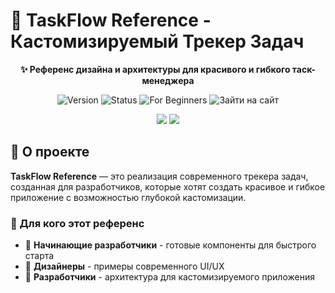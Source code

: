 # 🎨 TaskFlow Reference - Кастомизируемый Трекер Задач

<div align="center">

**✨ Референс дизайна и архитектуры для красивого и гибкого таск-менеджера**

![Version](https://img.shields.io/badge/version-1.0.0-blue.svg)
![Status](https://img.shields.io/badge/status-reference-orange.svg)
![For Beginners](https://img.shields.io/badge/for-beginners-green.svg)
![Зайти на сайт](https://rggoliksn.github.io/TaskFlow/)

<img src="https://img.shields.io/badge/🎯-Глубокая%20кастомизация-FF6B6B" />
<img src="https://img.shields.io/badge/🎨-Современный%20дизайн-4ECDC4" />

</div>

## 📖 О проекте

**TaskFlow Reference** — это реализация современного трекера задач, созданная для разработчиков, которые хотят создать красивое и гибкое приложение с возможностью глубокой кастомизации.

### 🎯 Для кого этот референс

- 🚀 **Начинающие разработчики** - готовые компоненты для быстрого старта
- 🎨 **Дизайнеры** - примеры современного UI/UX
- 🔧 **Разработчики** - архитектура для кастомизируемого приложения
